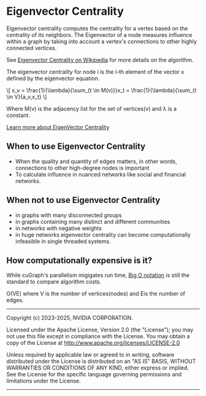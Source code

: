 # Eigenvector Centrality

Eigenvector centrality computes the centrality for a vertex based on the
centrality of its neighbors. The Eigenvector of a node measures influence within a graph by taking into account a vertex's connections to other highly connected vertices.


See [Eigenvector Centrality on Wikipedia](https://en.wikipedia.org/wiki/Eigenvector_centrality) for more details on the algorithm.

The eigenvector centrality for node i is the
i-th element of the vector x defined by the eigenvector equation.

<div class="math">
\[
x_v = \frac{1}{\lambda}{\sum_{t \in M(v)}}x_t = \frac{1}{\lambda}{\sum_{t \in V}{a_v,x_t}
\]
</div>



Where M(v) is the adjacency list for the set of vertices(v) and λ is a constant.

[Learn more about EigenVector Centrality](https://www.sci.unich.it/~francesc/teaching/network/eigenvector.html)

## When to use Eigenvector Centrality
* When the quality and quantity of edges matters, in other words, connections to other high-degree nodes is important
* To calculate influence in nuanced networks like social and financial networks.

## When not to use Eigenvector Centrality
* in graphs with many disconnected groups
* in graphs containing many distinct and different communities
* in networks with negative weights
* in huge networks eigenvector centrality can become computationally infeasible in single threaded systems.


## How computationally expensive is it?
While cuGraph's parallelism migigates run time, [Big O notation](https://en.wikipedia.org/wiki/Big_O_notation) is still the standard to compare algorithm costs.

O(VE) where V is the number of vertices(nodes) and Eis the number of edges.

___
Copyright (c) 2023-2025, NVIDIA CORPORATION.

Licensed under the Apache License, Version 2.0 (the "License");  you may not use this file except in compliance with the License. You may obtain a copy of the License at http://www.apache.org/licenses/LICENSE-2.0

Unless required by applicable law or agreed to in writing, software distributed under the License is distributed on an "AS IS" BASIS, WITHOUT WARRANTIES OR CONDITIONS OF ANY KIND, either express or implied. See the License for the specific language governing permissions and limitations under the License.
___
